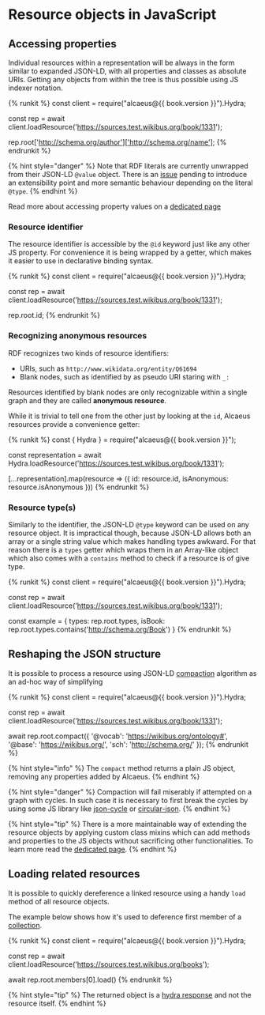 # Resource objects in JavaScript

## Accessing properties

Individual resources within a representation will be always in the form similar to expanded JSON-LD, with all
properties and classes as absolute URIs. Getting any objects from within the tree is thus possible using JS
indexer notation.

{% runkit %}
const client = require("alcaeus@{{ book.version }}").Hydra;

const rep = await client.loadResource('https://sources.test.wikibus.org/book/1331');

rep.root['http://schema.org/author']['http://schema.org/name'];
{% endrunkit %}

{% hint style="danger" %}
 Note that RDF literals are currently unwrapped from their JSON-LD `@value` object.
 There is an [issue](https://github.com/wikibus/Alcaeus/issues/26) pending to introduce
 an extensibility point and more semantic behaviour depending on the literal `@type`.
{% endhint %}

Read more about accessing property values on a [dedicated page](./resource-properties) 

### Resource identifier

The resource identifier is accessible by the `@id` keyword just like any other JS property. For convenience
it is being wrapped by a getter, which makes it easier to use in declarative binding syntax.

{% runkit %}
const client = require("alcaeus@{{ book.version }}").Hydra;

const rep = await client.loadResource('https://sources.test.wikibus.org/book/1331');

rep.root.id;
{% endrunkit %}

### Recognizing anonymous resources

RDF recognizes two kinds of resource identifiers: 

* URIs, such as `http://www.wikidata.org/entity/Q61694`
* Blank nodes, such as identified by as pseudo URI staring with `_:`

Resources identified by blank nodes are only recognizable within a single graph and
they are called **anonymous resource**.

While it is trivial to tell one from the other just by looking at the `id`, Alcaeus
resources provide a convenience getter:

{% runkit %}
const { Hydra } = require("alcaeus@{{ book.version }}");

const representation = await Hydra.loadResource('https://sources.test.wikibus.org/book/1331');

[...representation].map(resource => ({
  id: resource.id,
  isAnonymous: resource.isAnonymous
}))
{% endrunkit %}

### Resource type(s)

Similarly to the identifier, the JSON-LD `@type` keyword can be used on any resource object. It is impractical
though, because JSON-LD allows both an array or a single string value which makes handling types awkward. For
that reason there is a `types` getter which wraps them in an Array-like object which also comes with a `contains`
method to check if a resource is of give type.

{% runkit %}
const client = require("alcaeus@{{ book.version }}").Hydra;

const rep = await client.loadResource('https://sources.test.wikibus.org/book/1331');

const example = {
  types: rep.root.types,
  isBook: rep.root.types.contains('http://schema.org/Book')
}
{% endrunkit %}

## Reshaping the JSON structure

It is possible to process a resource using JSON-LD [compaction][compact] algorithm as an ad-hoc way of simplifying

{% runkit %}
const client = require("alcaeus@{{ book.version }}").Hydra;

const rep = await client.loadResource('https://sources.test.wikibus.org/book/1331');

await rep.root.compact({
  '@vocab': 'https://wikibus.org/ontology#',
  '@base': 'https://wikibus.org/',
  'sch': 'http://schema.org/'
});
{% endrunkit %}

{% hint style="info" %}
 The `compact` method returns a plain JS object, removing any properties added by Alcaeus.
{% endhint %}

{% hint style="danger" %}
 Compaction will fail miserably if attempted on a graph with cycles. In such case it is necessary to first
 break the cycles by using some JS library like [json-cycle](https://www.npmjs.com/package/json-cycle) or
 [circular-json](https://www.mpjs.com/packages/circular-json).
{% endhint %}

{% hint style="tip" %}
 There is a more maintainable way of extending the resource objects by applying custom class mixins which
 can add methods and properties to the JS objects without sacrificing other functionalities. To learn more
 read the [dedicated page](./mixins.md).
{% endhint %}


[compact]: https://www.w3.org/TR/json-ld-api/#compaction

## Loading related resources

It is possible to quickly dereference a linked resource using a handy `load` method
of all resource objects.

The example below shows how it's used to deference first member of a [collection](./collections).

{% runkit %}
const client = require("alcaeus@{{ book.version }}").Hydra;

const rep = await client.loadResource('https://sources.test.wikibus.org/books');

await rep.root.members[0].load()
{% endrunkit %}

{% hint style="tip" %}
 The returned object is a [hydra response](./hydra) and not the resource itself.
{% endhint %}
